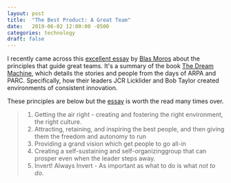 ```yaml
---
layout: post
title:  "The Best Product: A Great Team"
date:   2019-06-02 12:00:00 -0500
categories: technology 
draft: false
---
```


I recently came across this [excellent essay](http://blas.com/wp-content/uploads/2019/03/The-Best-Product-A-Great-Team.pdf) by [Blas Moros](www.blas.com) about the principles that guide great teams. It's a summary of the book [The Dream Machine](https://amzn.to/31aYRdA), which details the stories and people from the days of ARPA and PARC. Specifically, how their leaders JCR Licklider and Bob Taylor created environments of consistent innovation. 

These principles are below but the [essay](http://blas.com/wp-content/uploads/2019/03/The-Best-Product-A-Great-Team.pdf) is worth the read many times over.

> 1. Getting the air right - creating and fostering the right environment, the right culture.
> 2. Attracting, retaining, and inspiring the best people, and then giving them the freedom and autonomy to run
> 3. Providing a grand vision which get people to go all-in
> 4. Creating a self-sustaining and self-organizinggroup that can prosper even when the leader steps away.
> 5. Invert! Always Invert - As important as what to do is what _not to do_.